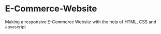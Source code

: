 # E-Commerce-Website
Making a responsive E-Commerce Website with the help of HTML, CSS and Javascript
